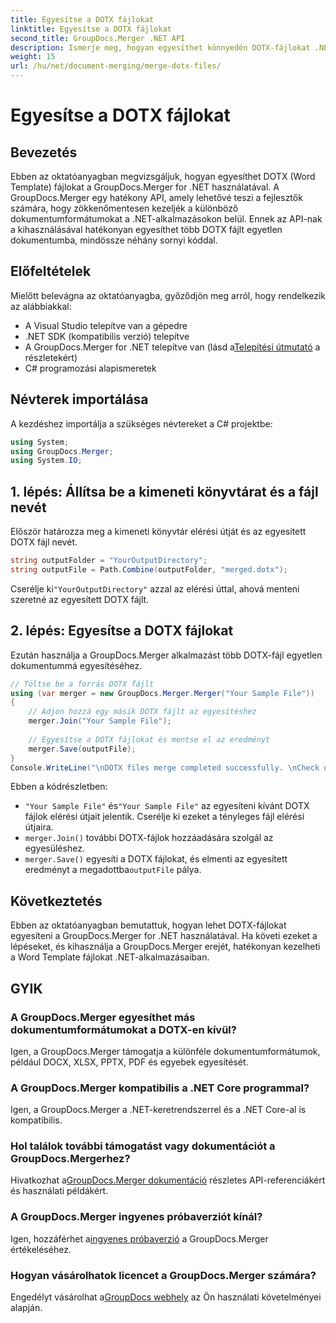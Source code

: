 ```yaml
---
title: Egyesítse a DOTX fájlokat
linktitle: Egyesítse a DOTX fájlokat
second_title: GroupDocs.Merger .NET API
description: Ismerje meg, hogyan egyesíthet könnyedén DOTX-fájlokat .NET-ben a GroupDocs.Merger segítségével. Növelje dokumentumkezelési képességeit.
weight: 15
url: /hu/net/document-merging/merge-dotx-files/
---
```


# Egyesítse a DOTX fájlokat

## Bevezetés
Ebben az oktatóanyagban megvizsgáljuk, hogyan egyesíthet DOTX (Word Template) fájlokat a GroupDocs.Merger for .NET használatával. A GroupDocs.Merger egy hatékony API, amely lehetővé teszi a fejlesztők számára, hogy zökkenőmentesen kezeljék a különböző dokumentumformátumokat a .NET-alkalmazásokon belül. Ennek az API-nak a kihasználásával hatékonyan egyesíthet több DOTX fájlt egyetlen dokumentumba, mindössze néhány sornyi kóddal.
## Előfeltételek
Mielőtt belevágna az oktatóanyagba, győződjön meg arról, hogy rendelkezik az alábbiakkal:
- A Visual Studio telepítve van a gépedre
- .NET SDK (kompatibilis verzió) telepítve
-  A GroupDocs.Merger for .NET telepítve van (lásd a[Telepítési útmutató](https://tutorials.groupdocs.com/merger/net/) a részletekért)
- C# programozási alapismeretek

## Névterek importálása
A kezdéshez importálja a szükséges névtereket a C# projektbe:
```csharp
using System; 
using GroupDocs.Merger;
using System.IO;
```
## 1. lépés: Állítsa be a kimeneti könyvtárat és a fájl nevét
Először határozza meg a kimeneti könyvtár elérési útját és az egyesített DOTX fájl nevét.
```csharp
string outputFolder = "YourOutputDirectory";
string outputFile = Path.Combine(outputFolder, "merged.dotx");
```
 Cserélje ki`"YourOutputDirectory"` azzal az elérési úttal, ahová menteni szeretné az egyesített DOTX fájlt.
## 2. lépés: Egyesítse a DOTX fájlokat
Ezután használja a GroupDocs.Merger alkalmazást több DOTX-fájl egyetlen dokumentummá egyesítéséhez.
```csharp
// Töltse be a forrás DOTX fájlt
using (var merger = new GroupDocs.Merger.Merger("Your Sample File"))
{
    // Adjon hozzá egy másik DOTX fájlt az egyesítéshez
    merger.Join("Your Sample File");
    
    // Egyesítse a DOTX fájlokat és mentse el az eredményt
    merger.Save(outputFile);
}
Console.WriteLine("\nDOTX files merge completed successfully. \nCheck output in {0}", outputFolder);
```
Ebben a kódrészletben:
- `"Your Sample File"` és`"Your Sample File"` az egyesíteni kívánt DOTX fájlok elérési útjait jelentik. Cserélje ki ezeket a tényleges fájl elérési útjaira.
- `merger.Join()` további DOTX-fájlok hozzáadására szolgál az egyesüléshez.
- `merger.Save()` egyesíti a DOTX fájlokat, és elmenti az egyesített eredményt a megadottba`outputFile` pálya.

## Következtetés
Ebben az oktatóanyagban bemutattuk, hogyan lehet DOTX-fájlokat egyesíteni a GroupDocs.Merger for .NET használatával. Ha követi ezeket a lépéseket, és kihasználja a GroupDocs.Merger erejét, hatékonyan kezelheti a Word Template fájlokat .NET-alkalmazásaiban.

## GYIK
### A GroupDocs.Merger egyesíthet más dokumentumformátumokat a DOTX-en kívül?
Igen, a GroupDocs.Merger támogatja a különféle dokumentumformátumok, például DOCX, XLSX, PPTX, PDF és egyebek egyesítését.
### A GroupDocs.Merger kompatibilis a .NET Core programmal?
Igen, a GroupDocs.Merger a .NET-keretrendszerrel és a .NET Core-al is kompatibilis.
### Hol találok további támogatást vagy dokumentációt a GroupDocs.Mergerhez?
 Hivatkozhat a[GroupDocs.Merger dokumentáció](https://tutorials.groupdocs.com/merger/net/) részletes API-referenciákért és használati példákért.
### A GroupDocs.Merger ingyenes próbaverziót kínál?
 Igen, hozzáférhet a[ingyenes próbaverzió](https://releases.groupdocs.com/) a GroupDocs.Merger értékeléséhez.
### Hogyan vásárolhatok licencet a GroupDocs.Merger számára?
 Engedélyt vásárolhat a[GroupDocs webhely](https://purchase.groupdocs.com/buy) az Ön használati követelményei alapján.